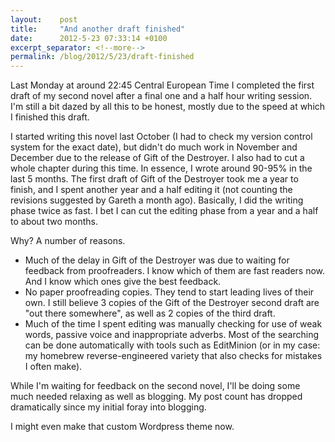 ```yaml
---
layout:    post
title:     "And another draft finished"
date:      2012-5-23 07:33:14 +0100
excerpt_separator: <!--more-->
permalink: /blog/2012/5/23/draft-finished
---
```


Last Monday at around 22:45 Central European Time I completed the first draft of my second novel after a final one and a half hour writing session. I'm still a bit dazed by all this to be honest, mostly due to the speed at which I finished this draft.

<!--more-->
I started writing this novel last October (I had to check my version control system for the exact date), but didn't do much work in November and December due to the release of Gift of the Destroyer. I also had to cut a whole chapter during this time. In essence, I wrote around 90-95% in the last 5 months. The first draft of Gift of the Destroyer took me a year to finish, and I spent another year and a half editing it (not counting the revisions suggested by Gareth a month ago). Basically, I did the writing phase twice as fast. I bet I can cut the editing phase from a year and a half to about two months.

Why? A number of reasons.
* Much of the delay in Gift of the Destroyer was due to waiting for feedback from proofreaders. I know which of them are fast readers now. And I know which ones give the best feedback.
* No paper proofreading copies. They tend to start leading lives of their own. I still believe 3 copies of the Gift of the Destroyer second draft are &quot;out there somewhere&quot;, as well as 2 copies of the third draft.
* Much of the time I spent editing was manually checking for use of weak words, passive voice and inappropriate adverbs. Most of the searching can be done automatically with tools such as EditMinion (or in my case: my homebrew reverse-engineered variety that also checks for mistakes I often make).

While I'm waiting for feedback on the second novel, I'll be doing some much needed relaxing as well as blogging. My post count has dropped dramatically since my initial foray into blogging.

I might even make that custom Wordpress theme now.